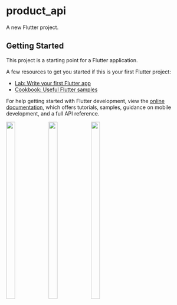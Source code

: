 # product_api

A new Flutter project.

## Getting Started

This project is a starting point for a Flutter application.

A few resources to get you started if this is your first Flutter project:

- [Lab: Write your first Flutter app](https://docs.flutter.dev/get-started/codelab)
- [Cookbook: Useful Flutter samples](https://docs.flutter.dev/cookbook)

For help getting started with Flutter development, view the
[online documentation](https://docs.flutter.dev/), which offers tutorials,
samples, guidance on mobile development, and a full API reference.
<p>
  <img src = "https://user-images.githubusercontent.com/114208600/234178307-cc65fb4c-8cc6-441e-bb14-98f6f85863c6.jpg" width=22% height=35%>
  <img src = "https://user-images.githubusercontent.com/114208600/234178344-7d6aab20-3027-46f6-9716-148e0ff2ca9a.jpg" width=22% height=35%>
  <img src = "https://user-images.githubusercontent.com/114208600/234178366-71e8647a-e199-4715-bb50-46fd88341fa3.jpg" width=22% height=35%>
 
</p>


